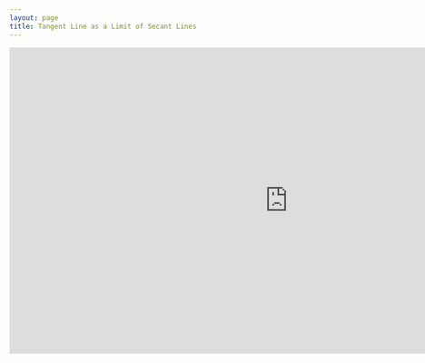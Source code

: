 ```yaml
---
layout: page
title: Tangent Line as a Limit of Secant Lines
---
```


<iframe scrolling="no" src="https://tube.geogebra.org/material/iframe/id/109510/width/980/height/540/border/888888/rc/true/ai/false/sdz/true/smb/false/stb/false/stbh/true/ld/true/sri/true/at/preferhtml5" width="980px" height="540px" style="border:0px;"> </iframe>

